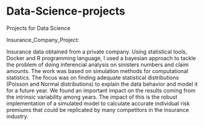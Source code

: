 # Data-Science-projects
Projects for Data Science

Insurance_Company_Project:

Insurance data obtained from a private company. Using statistical tools, Docker and R programming language, I used a bayesian approach to tackle the problem of doing inferencial analysis on sinisters numbers and claim amounts. The work was based on simulation methods for computational statistics. The focus was on finding adequate statistical distributions (Poisson and Normal distributions) to explain the data behavior and model it for a future year. We found an important impact on the results coming from the intrinsic variability among years.
The impact of this is the robust implementation of a simulated model to calculate accurate individual risk premiums that could be replicated by many competitors in the insurance industry. 
